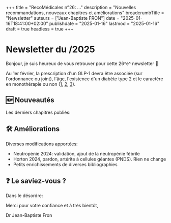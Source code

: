 +++
title = "RecoMédicales n°26:  ..."
description = "Nouvelles recommandations, nouveaux chapitres et améliorations"
breadcrumbTitle = "Newsletter"
auteurs = ["Jean-Baptiste FRON"]
date = "2025-01-16T18:41:00+02:00"
publishdate = "2025-01-16"
lastmod = "2025-01-16"
draft = true
headless = true
+++

# Newsletter du /2025

Bonjour, je suis heureux de vous retrouver pour cette 26^e^ newsletter 📰

Au 1er février, la prescription d'un GLP-1 devra être associée (sur l'ordonnance ou joint), l'âge, l'existence d'un diabète type 2 et le caractère en monothérapie ou non ([1](https://www.legifrance.gouv.fr/jorf/id/JORFTEXT000050976378), [2](https://www.legifrance.gouv.fr/jorf/id/JORFTEXT000050976404), [3](https://www.legifrance.gouv.fr/jorf/id/JORFTEXT000050976456)).

## 🆕 Nouveautés

Les derniers chapitres publiés:



## 🛠️ Améliorations

Diverses modifications apportées:

- Neutropénie 2024: validation, ajout de la neutropénie fébrile
- Horton 2024, pardon, artérite à cellules géantes (PNDS). Rien ne change
- Petits enrichissements de diverses bibliographies

## ❓ Le saviez-vous ?

Dans le désordre:



Merci pour votre confiance et à très bientôt,

Dr Jean-Baptiste Fron
